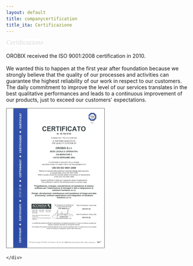 ```yaml
---
layout: default
title: companycertification
title_ita: Certificazione
---
```

<div class="panel_title">
  <img src="/Media/certificazione.png" alt="certificazione"/>
</div>
<div class="panel_line"></div>
<div class="panel_content">
  <div class="left_panel">
    <div class="certification_info_container">
      <p>OROBIX received the ISO 9001:2008 certification in 2010.<br><br>We wanted this to happen at the first year after foundation because we strongly believe that the quality of our processes and activities can guarantee the highest reliability of our work in respect to our customers.<br>The daily commitment to improve the level of our services translates in the best qualitative performances and leads to a continuous improvement of our products, just to exceed our customers' expectations.</p>
    </div>
  </div>
  <div class="right_panel">
    <div class="certificate_container">
       <a href="/Media/orobix_certificate.pdf" target="_blank">
        <img class="company_certificate" src="/Media/OBX_certificate.png" alt="Company certificate"/>
      </a>
    
    
    </div>
  </div>
</div>


